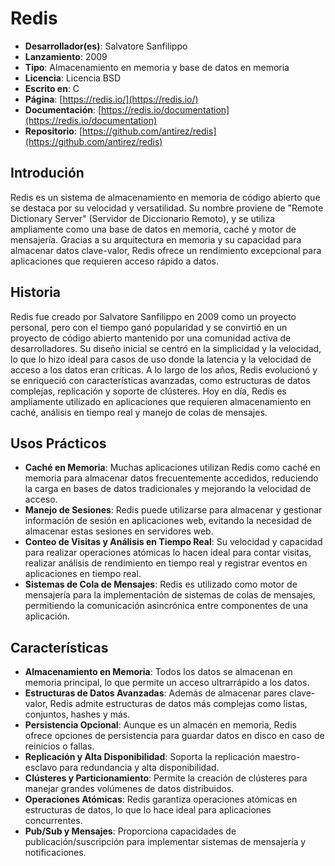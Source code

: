 # Redis

- **Desarrollador(es)**: Salvatore Sanfilippo
- **Lanzamiento**: 2009
- **Tipo**: Almacenamiento en memoria y base de datos en memoria
- **Licencia**: Licencia BSD
- **Escrito en**: C
- **Página**: [https://redis.io/](https://redis.io/)
- **Documentación**: [https://redis.io/documentation](https://redis.io/documentation)
- **Repositorio**: [https://github.com/antirez/redis](https://github.com/antirez/redis)

## Introdución

Redis es un sistema de almacenamiento en memoria de código abierto que se destaca por su velocidad y versatilidad. Su nombre proviene de "Remote Dictionary Server" (Servidor de Diccionario Remoto), y se utiliza ampliamente como una base de datos en memoria, caché y motor de mensajería. Gracias a su arquitectura en memoria y su capacidad para almacenar datos clave-valor, Redis ofrece un rendimiento excepcional para aplicaciones que requieren acceso rápido a datos.

## Historia

Redis fue creado por Salvatore Sanfilippo en 2009 como un proyecto personal, pero con el tiempo ganó popularidad y se convirtió en un proyecto de código abierto mantenido por una comunidad activa de desarrolladores. Su diseño inicial se centró en la simplicidad y la velocidad, lo que lo hizo ideal para casos de uso donde la latencia y la velocidad de acceso a los datos eran críticas.
A lo largo de los años, Redis evolucionó y se enriqueció con características avanzadas, como estructuras de datos complejas, replicación y soporte de clústeres. Hoy en día, Redis es ampliamente utilizado en aplicaciones que requieren almacenamiento en caché, análisis en tiempo real y manejo de colas de mensajes.

## Usos Prácticos

- **Caché en Memoria**: Muchas aplicaciones utilizan Redis como caché en memoria para almacenar datos frecuentemente accedidos, reduciendo la carga en bases de datos tradicionales y mejorando la velocidad de acceso.
- **Manejo de Sesiones**: Redis puede utilizarse para almacenar y gestionar información de sesión en aplicaciones web, evitando la necesidad de almacenar estas sesiones en servidores web.
- **Conteo de Visitas y Análisis en Tiempo Real**: Su velocidad y capacidad para realizar operaciones atómicas lo hacen ideal para contar visitas, realizar análisis de rendimiento en tiempo real y registrar eventos en aplicaciones en tiempo real.
- **Sistemas de Cola de Mensajes**: Redis es utilizado como motor de mensajería para la implementación de sistemas de colas de mensajes, permitiendo la comunicación asincrónica entre componentes de una aplicación.

## Características

- **Almacenamiento en Memoria**: Todos los datos se almacenan en memoria principal, lo que permite un acceso ultrarrápido a los datos.
- **Estructuras de Datos Avanzadas**: Además de almacenar pares clave-valor, Redis admite estructuras de datos más complejas como listas, conjuntos, hashes y más.
- **Persistencia Opcional**: Aunque es un almacén en memoria, Redis ofrece opciones de persistencia para guardar datos en disco en caso de reinicios o fallas.
- **Replicación y Alta Disponibilidad**: Soporta la replicación maestro-esclavo para redundancia y alta disponibilidad.
- **Clústeres y Particionamiento**: Permite la creación de clústeres para manejar grandes volúmenes de datos distribuidos.
- **Operaciones Atómicas**: Redis garantiza operaciones atómicas en estructuras de datos, lo que lo hace ideal para aplicaciones concurrentes.
- **Pub/Sub y Mensajes**: Proporciona capacidades de publicación/suscripción para implementar sistemas de mensajería y notificaciones.
